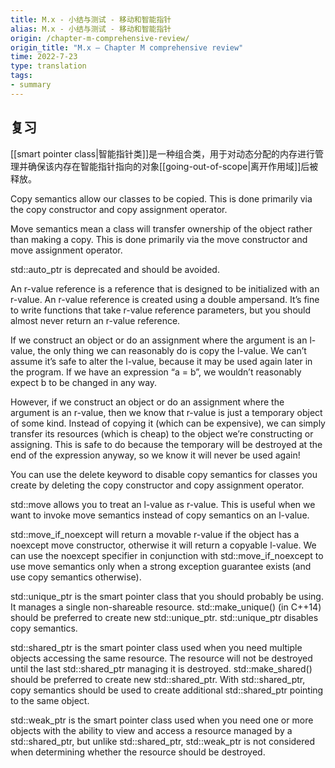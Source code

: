 ```yaml
---
title: M.x - 小结与测试 - 移动和智能指针
alias: M.x - 小结与测试 - 移动和智能指针
origin: /chapter-m-comprehensive-review/
origin_title: "M.x — Chapter M comprehensive review"
time: 2022-7-23
type: translation
tags:
- summary
---
```


## 复习

[[smart pointer class|智能指针类]]是一种组合类，用于对动态分配的内存进行管理并确保该内存在智能指针指向的对象[[going-out-of-scope|离开作用域]]后被释放。
 
Copy semantics allow our classes to be copied. This is done primarily via the copy constructor and copy assignment operator.

Move semantics mean a class will transfer ownership of the object rather than making a copy. This is done primarily via the move constructor and move assignment operator.

std::auto_ptr is deprecated and should be avoided.

An r-value reference is a reference that is designed to be initialized with an r-value. An r-value reference is created using a double ampersand. It’s fine to write functions that take r-value reference parameters, but you should almost never return an r-value reference.

If we construct an object or do an assignment where the argument is an l-value, the only thing we can reasonably do is copy the l-value. We can’t assume it’s safe to alter the l-value, because it may be used again later in the program. If we have an expression “a = b”, we wouldn’t reasonably expect b to be changed in any way.

However, if we construct an object or do an assignment where the argument is an r-value, then we know that r-value is just a temporary object of some kind. Instead of copying it (which can be expensive), we can simply transfer its resources (which is cheap) to the object we’re constructing or assigning. This is safe to do because the temporary will be destroyed at the end of the expression anyway, so we know it will never be used again!

You can use the delete keyword to disable copy semantics for classes you create by deleting the copy constructor and copy assignment operator.

std::move allows you to treat an l-value as r-value. This is useful when we want to invoke move semantics instead of copy semantics on an l-value.

std::move_if_noexcept will return a movable r-value if the object has a noexcept move constructor, otherwise it will return a copyable l-value. We can use the noexcept specifier in conjunction with std::move_if_noexcept to use move semantics only when a strong exception guarantee exists (and use copy semantics otherwise).

std::unique_ptr is the smart pointer class that you should probably be using. It manages a single non-shareable resource. std::make_unique() (in C++14) should be preferred to create new std::unique_ptr. std::unique_ptr disables copy semantics.

std::shared_ptr is the smart pointer class used when you need multiple objects accessing the same resource. The resource will not be destroyed until the last std::shared_ptr managing it is destroyed. std::make_shared() should be preferred to create new std::shared_ptr. With std::shared_ptr, copy semantics should be used to create additional std::shared_ptr pointing to the same object.

std::weak_ptr is the smart pointer class used when you need one or more objects with the ability to view and access a resource managed by a std::shared_ptr, but unlike std::shared_ptr, std::weak_ptr is not considered when determining whether the resource should be destroyed.
